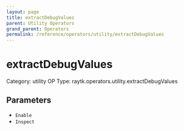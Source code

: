 ```yaml
---
layout: page
title: extractDebugValues
parent: Utility Operators
grand_parent: Operators
permalink: /reference/operators/utility/extractDebugValues
---
```


# extractDebugValues

Category: utility
OP Type: raytk.operators.utility.extractDebugValues



## Parameters

* `Enable`
* `Inspect`
